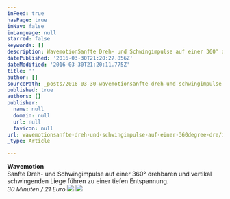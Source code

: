 ```yaml
---
inFeed: true
hasPage: true
inNav: false
inLanguage: null
starred: false
keywords: []
description: WavemotionSanfte Dreh- und Schwingimpulse auf einer 360° drehbaren und vertikal schwingenden Liege führen zu einer tiefen Entspannung.30 Minuten / 21 Euro
datePublished: '2016-03-30T21:20:27.856Z'
dateModified: '2016-03-30T21:20:11.775Z'
title: ''
author: []
sourcePath: _posts/2016-03-30-wavemotionsanfte-dreh-und-schwingimpulse-auf-einer-360degree-dre.md
published: true
authors: []
publisher:
  name: null
  domain: null
  url: null
  favicon: null
url: wavemotionsanfte-dreh-und-schwingimpulse-auf-einer-360degree-dre/index.html
_type: Article

---
```

**Wavemotion**  
Sanfte Dreh- und Schwingimpulse auf einer 360° drehbaren und vertikal schwingenden Liege führen zu einer tiefen Entspannung.  
_30 Minuten / 21 Euro_
![](https://the-grid-user-content.s3-us-west-2.amazonaws.com/ff6bb2e7-dd1c-473f-8de6-a56caa307601.png)
![](https://the-grid-user-content.s3-us-west-2.amazonaws.com/12f04a79-5c4a-43fd-b25a-b255634a5390.jpg)